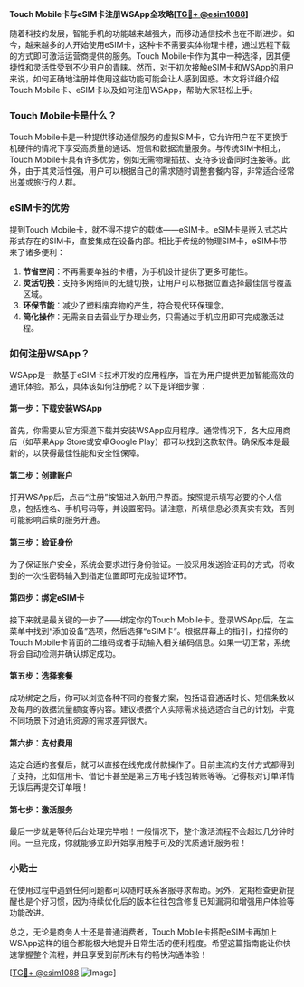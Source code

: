 **Touch Mobile卡与eSIM卡注册WSApp全攻略[[TG💪+ @esim1088](https://t.me/s/esim1088)]**

随着科技的发展，智能手机的功能越来越强大，而移动通信技术也在不断进步。如今，越来越多的人开始使用eSIM卡，这种卡不需要实体物理卡槽，通过远程下载的方式即可激活运营商提供的服务。Touch Mobile卡作为其中一种选择，因其便捷性和灵活性受到不少用户的青睐。然而，对于初次接触eSIM卡和WSApp的用户来说，如何正确地注册并使用这些功能可能会让人感到困惑。本文将详细介绍Touch Mobile卡、eSIM卡以及如何注册WSApp，帮助大家轻松上手。

### Touch Mobile卡是什么？

Touch Mobile卡是一种提供移动通信服务的虚拟SIM卡，它允许用户在不更换手机硬件的情况下享受高质量的通话、短信和数据流量服务。与传统SIM卡相比，Touch Mobile卡具有许多优势，例如无需物理插拔、支持多设备同时连接等。此外，由于其灵活性强，用户可以根据自己的需求随时调整套餐内容，非常适合经常出差或旅行的人群。

### eSIM卡的优势

提到Touch Mobile卡，就不得不提它的载体——eSIM卡。eSIM卡是嵌入式芯片形式存在的SIM卡，直接集成在设备内部。相比于传统的物理SIM卡，eSIM卡带来了诸多便利：

1. **节省空间**：不再需要单独的卡槽，为手机设计提供了更多可能性。
2. **灵活切换**：支持多网络间的无缝切换，让用户可以根据位置选择最佳信号覆盖区域。
3. **环保节能**：减少了塑料废弃物的产生，符合现代环保理念。
4. **简化操作**：无需亲自去营业厅办理业务，只需通过手机应用即可完成激活过程。

### 如何注册WSApp？

WSApp是一款基于eSIM卡技术开发的应用程序，旨在为用户提供更加智能高效的通讯体验。那么，具体该如何注册呢？以下是详细步骤：

#### 第一步：下载安装WSApp
首先，你需要从官方渠道下载并安装WSApp应用程序。通常情况下，各大应用商店（如苹果App Store或安卓Google Play）都可以找到这款软件。确保版本是最新的，以获得最佳性能和安全性保障。

#### 第二步：创建账户
打开WSApp后，点击“注册”按钮进入新用户界面。按照提示填写必要的个人信息，包括姓名、手机号码等，并设置密码。请注意，所填信息必须真实有效，否则可能影响后续的服务开通。

#### 第三步：验证身份
为了保证账户安全，系统会要求进行身份验证。一般采用发送验证码的方式，将收到的一次性密码输入到指定位置即可完成验证环节。

#### 第四步：绑定eSIM卡
接下来就是最关键的一步了——绑定你的Touch Mobile卡。登录WSApp后，在主菜单中找到“添加设备”选项，然后选择“eSIM卡”。根据屏幕上的指引，扫描你的Touch Mobile卡背面的二维码或者手动输入相关编码信息。如果一切正常，系统将会自动检测并确认绑定成功。

#### 第五步：选择套餐
成功绑定之后，你可以浏览各种不同的套餐方案，包括语音通话时长、短信条数以及每月的数据流量额度等内容。建议根据个人实际需求挑选适合自己的计划，毕竟不同场景下对通讯资源的需求差异很大。

#### 第六步：支付费用
选定合适的套餐后，就可以直接在线完成付款操作了。目前主流的支付方式都得到了支持，比如信用卡、借记卡甚至是第三方电子钱包转账等等。记得核对订单详情无误后再提交订单哦！

#### 第七步：激活服务
最后一步就是等待后台处理完毕啦！一般情况下，整个激活流程不会超过几分钟时间。一旦完成，你就能够立即开始享用触手可及的优质通讯服务啦！

### 小贴士

在使用过程中遇到任何问题都可以随时联系客服寻求帮助。另外，定期检查更新提醒也是个好习惯，因为持续优化后的版本往往包含修复已知漏洞和增强用户体验等功能改进。

总之，无论是商务人士还是普通消费者，Touch Mobile卡搭配eSIM卡再加上WSApp这样的组合都能极大地提升日常生活的便利程度。希望这篇指南能让你快速掌握整个流程，并且享受到前所未有的畅快沟通体验！

[[TG💪+ @esim1088](https://t.me/s/esim1088) ![Image](https://i.postimg.cc/4NQfJmqS/Snipaste-2025-05-13-00-14-12.png)]
